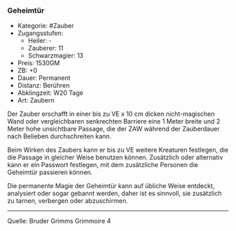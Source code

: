 ### Geheimtür

- Kategorie: #Zauber
- Zugangsstufen:
  - Heiler: -
  - Zauberer: 11
  - Schwarzmagier: 13
- Preis: 1530GM
- ZB: +0
- Dauer: Permanent
- Distanz: Berühren
- Abklingzeit: W20 Tage
- Art: Zaubern

Der Zauber erschafft in einer bis zu VE x 10 cm dicken nicht-magischen Wand oder vergleichbaren senkrechten Barriere eine 1 Meter breite und 2 Meter hohe unsichtbare Passage, die der ZAW während der Zauberdauer nach Belieben durchschreiten kann.

Beim Wirken des Zaubers kann er bis zu VE weitere Kreaturen festlegen, die die Passage in gleicher Weise benutzen können. Zusätzlich oder alternativ kann er ein Passwort festlegen, mit dem zusätzliche Personen die Geheimtür passieren können.

Die permanente Magie der Geheimtür kann auf übliche Weise entdeckt, analysiert oder sogar gebannt werden, daher ist es sinnvoll, sie zusätzlich zu tarnen, verbergen oder abzuschirmen.

---

Quelle: Bruder Grimms Grimmoire 4
